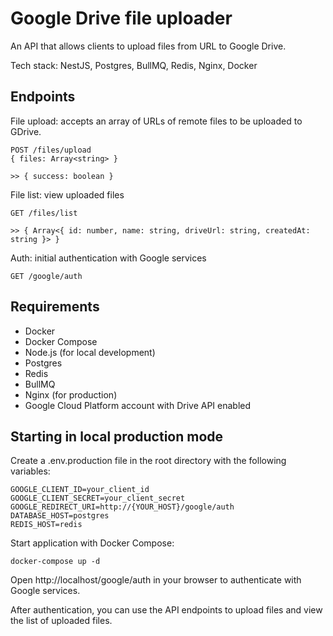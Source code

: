 # Google Drive file uploader

An API that allows clients to upload files from URL to Google Drive.

Tech stack: NestJS, Postgres, BullMQ, Redis, Nginx, Docker

## Endpoints

File upload: accepts an array of URLs of remote files to be uploaded to GDrive.
```
POST /files/upload
{ files: Array<string> }

>> { success: boolean }
```

File list: view uploaded files
```
GET /files/list

>> { Array<{ id: number, name: string, driveUrl: string, createdAt: string }> }
``` 

Auth: initial authentication with Google services
```
GET /google/auth
```

## Requirements

- Docker
- Docker Compose
- Node.js (for local development)
- Postgres
- Redis
- BullMQ
- Nginx (for production)
- Google Cloud Platform account with Drive API enabled

## Starting in local production mode

Create a .env.production file in the root directory with the following variables:

```
GOOGLE_CLIENT_ID=your_client_id
GOOGLE_CLIENT_SECRET=your_client_secret
GOOGLE_REDIRECT_URI=http://{YOUR_HOST}/google/auth
DATABASE_HOST=postgres
REDIS_HOST=redis
```

Start application with Docker Compose:

```
docker-compose up -d
```

Open http://localhost/google/auth in your browser to authenticate with Google services.

After authentication, you can use the API endpoints to upload files and view the list of uploaded files.
